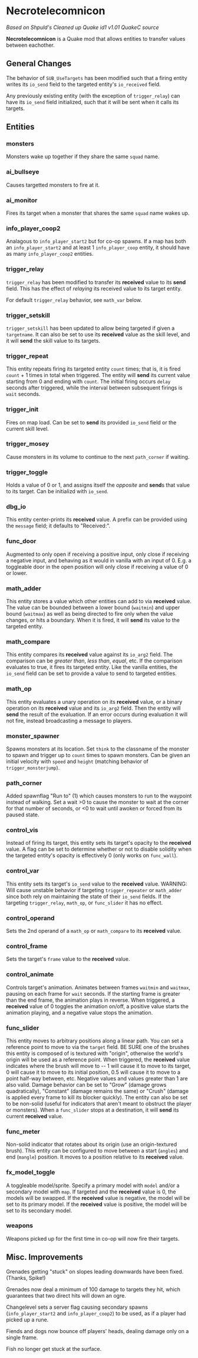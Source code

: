 
# Necrotelecomnicon

_Based on Shpuld's Cleaned up Quake id1 v1.01 QuakeC source_

**Necrotelecomnicon** is a Quake mod that allows entities to transfer values
between eachother.

## General Changes

The behavior of `SUB_UseTargets` has been modified such that a firing entity
writes its `io_send` field to the targeted entity's `io_received` field.

Any previously existing entity (with the exception of `trigger_relay`) can have 
its `io_send` field initialized, such that it will be sent when it calls its
targets.

## Entities

### monsters

Monsters wake up together if they share the same `squad` name.

### ai_bullseye

Causes targetted monsters to fire at it.

### ai_monitor

Fires its target when a monster that shares the same `squad` name wakes up.

### info_player_coop2

Analagous to `info_player_start2` but for co-op spawns.  If a map has both
an `info_player_start2` and at least 1 `info_player_coop` entity, it should
have as many `info_player_coop2` entities.

### trigger_relay

`trigger_relay` has been modified to transfer its **received** value to its
**send** field.  This has the effect of _relaying_ its received value to its
target entity.

For default `trigger_relay` behavior, see `math_var` below.

### trigger_setskill

`trigger_setskill` has been updated to allow being targeted if given a
`targetname`.  It can also be set to use its **received** value as the skill
level, and it will **send** the skill value to its targets.

### trigger_repeat

This entity repeats firing its targeted entity `count` times; that is, it is
fired `count` + 1 times in total when triggered.  The entity will **send** its
current value starting from 0 and ending with `count`.  The initial firing
occurs `delay` seconds after triggered, while the interval between subsequent
firings is `wait` seconds.

### trigger_init

Fires on map load.  Can be set to **send** its provided `io_send` field or the
current skill level.

### trigger_mosey

Cause monsters in its volume to continue to the next `path_corner` if waiting.

### trigger_toggle

Holds a value of 0 or 1, and assigns itself the *opposite* and **send**s that
value to its target.  Can be initializd with `io_send`.

### dbg_io

This entity center-prints its **received** value.  A prefix can be provided
using the `message` field; it defaults to "Received:".

### func_door

Augmented to only open if receiving a positive input, only close if receiving
a negative input, and behaving as it would in vanilla with an input of 0.  E.g.
a toggleable door in the open position will only close if receiving a value
of 0 or lower.

### math_adder

This entity stores a value which other entities can add to via **received**
value.  The value can be bounded between a lower bound (`waitmin`) and upper
bound (`waitmax`) as well as being directed to fire only when the value changes,
or hits a boundary.  When it is fired, it will **send** its value to the
targeted entity.

### math_compare

This entity compares its **received** value against its `io_arg2` field.  The
comparison can be _greater than_, _less than_, _equal_, etc.  If the comparison
evaluates to true, it fires its targeted entity.  Like the vanilla entities, 
the `io_send` field can be set to provide a value to send to targeted entities.

### math_op

This entity evaluates a unary operation on its **received** value, or a binary
operation on its **received** value and its `io_arg2` field.  Then the entity
will **send** the result of the evaluation.  If an error occurs during
evaluation it will not fire, instead broadcasting a message to players.

### monster_spawner

Spawns monsters at its location.  Set `think` to the classname of the monster
to spawn and trigger up to `count` times to spawn monsters.  Can be given an 
initial velocity with `speed` and `height` (matching behavior of
`trigger_monsterjump`).

### path_corner

Added spawnflag "Run to" (1) which causes monsters to run to the waypoint
instead of walking.  Set a wait >0 to cause the monster to wait at the corner
for that number of seconds, or <0 to wait until awoken or forced from its paused
state.

### control_vis

Instead of firing its target, this entity sets its target's opacity to the
**received** value.  A flag can be set to determine whether or not to disable
solidity when the targeted entity's opacity is effectively 0 (only works on
`func_wall`).

### control_var

This entity sets its target's `io_send` value to the **received** value.
WARNING: Will cause unstable behavior if targeting `trigger_repeater` or
`math_adder` since both rely on maintaining the state of their `io_send` fields.
If the targeting `trigger_relay`, `math_op`, or `func_slider` it has no
effect.

### control_operand

Sets the 2nd operand of a `math_op` or `math_compare` to its **received**
value.

### control_frame

Sets the target's `frame` value to the **received** value.

### control_animate

Controls target's animation.  Animates between frames `waitmin` and `waitmax`,
pausing on each frame for `wait` seconds.  If the starting frame is greater
than the end frame, the animation plays in reverse.  When triggered, a
**received** value of 0 toggles the animation on/off, a positive value starts
the animation playing, and a negative value stops the animation.

### func_slider

This entity moves to arbitrary positions along a linear path.  You can set a
reference point to move to via the `target` field.  BE SURE one of the brushes
this entity is composed of is textured with "origin", otherwise the world's 
origin will be used as a reference point.  When triggered, the **received**
value indicates where the brush will move to -- 1 will cause it to move to its
target, 0 will cause it to move to its initial position, 0.5 will cause it to
move to a point half-way between, etc.  Negative values and values greater than
1 are also valid. Damage behavior can be set to "Grow" (damage grows
quadratically), "Constant" (damage remains the same) or "Crush" (damage is
applied every frame to kill its blocker quickly).  The entity can also be set
to be non-solid (useful for indicators that aren't meant to obstruct the player
or monsters).  When a `func_slider` stops at a destination, it will **send**
its current **received** value.

### func_meter

Non-solid indicator that rotates about its origin (use an origin-textured
brush).  This entity can be configured to move between a start (`angles`) and
end (`mangle`) position.  It moves to a position relative to its **received**
value.

### fx_model_toggle

A toggleable model/sprite.  Specify a primary model with `model` and/or a
secondary model with `map`.  If targeted and the **received** value is 0,
the models will be swapped.  If the **received** value is negative, the model
will be set to its primary model.  If the **received** value is positive, the
model will be set to its secondary model.

### weapons

Weapons picked up for the first time in co-op will now fire their targets.

## Misc. Improvements

Grenades getting "stuck" on slopes leading downwards have been fixed.  (Thanks,
Spike!)

Grenades now deal a minimum of 100 damage to targets they hit, which guarantees
that two direct hits will down an ogre.

Changelevel sets a server flag causing secondary spawns (`info_player_start2`
and `info_player_coop2`) to be used, as if a player had picked up a rune.

Fiends and dogs now bounce off players' heads, dealing damage only on a single
frame.

Fish no longer get stuck at the surface.
